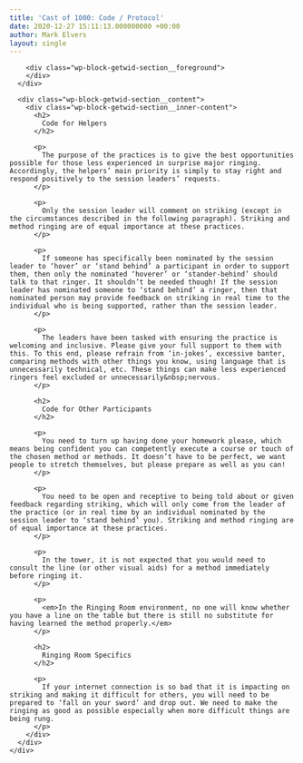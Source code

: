 ```yaml
---
title: 'Cast of 1000: Code / Protocol'
date: 2020-12-27 15:11:13.000000000 +00:00
author: Mark Elvers
layout: single
---
```

<div class="wp-block-getwid-section">
  <div class="wp-block-getwid-section__wrapper">
    <div class="wp-block-getwid-section__inner-wrapper">
      <div class="wp-block-getwid-section__background-holder">
        <div class="wp-block-getwid-section__background">
        </div>
        
        <div class="wp-block-getwid-section__foreground">
        </div>
      </div>
      
      <div class="wp-block-getwid-section__content">
        <div class="wp-block-getwid-section__inner-content">
          <h2>
            Code for Helpers
          </h2>
          
          <p>
            The purpose of the practices is to give the best opportunities possible for those less experienced in surprise major ringing. Accordingly, the helpers’ main priority is simply to stay right and respond positively to the session leaders’ requests.
          </p>
          
          <p>
            Only the session leader will comment on striking (except in the circumstances described in the following paragraph). Striking and method ringing are of equal importance at these practices.
          </p>
          
          <p>
            If someone has specifically been nominated by the session leader to ‘hover’ or ‘stand behind’ a participant in order to support them, then only the nominated ‘hoverer’ or ‘stander-behind’ should talk to that ringer. It shouldn’t be needed though! If the session leader has nominated someone to ‘stand behind’ a ringer, then that nominated person may provide feedback on striking in real time to the individual who is being supported, rather than the session leader.
          </p>
          
          <p>
            The leaders have been tasked with ensuring the practice is welcoming and inclusive. Please give your full support to them with this. To this end, please refrain from ‘in-jokes’, excessive banter, comparing methods with other things you know, using language that is unnecessarily technical, etc. These things can make less experienced ringers feel excluded or unnecessarily&nbsp;nervous.
          </p>
          
          <h2>
            Code for Other Participants
          </h2>
          
          <p>
            You need to turn up having done your homework please, which means being confident you can competently execute a course or touch of the chosen method or methods. It doesn’t have to be perfect, we want people to stretch themselves, but please prepare as well as you can!
          </p>
          
          <p>
            You need to be open and receptive to being told about or given feedback regarding striking, which will only come from the leader of the practice (or in real time by an individual nominated by the session leader to ‘stand behind’ you). Striking and method ringing are of equal importance at these practices.
          </p>
          
          <p>
            In the tower, it is not expected that you would need to consult the line (or other visual aids) for a method immediately before ringing it.
          </p>
          
          <p>
            <em>In the Ringing Room environment, no one will know whether you have a line on the table but there is still no substitute for having learned the method properly.</em>
          </p>
          
          <h2>
            Ringing Room Specifics
          </h2>
          
          <p>
            If your internet connection is so bad that it is impacting on striking and making it difficult for others, you will need to be prepared to ‘fall on your sword’ and drop out. We need to make the ringing as good as possible especially when more difficult things are being rung.
          </p>
        </div>
      </div>
    </div>
  </div>
</div>
